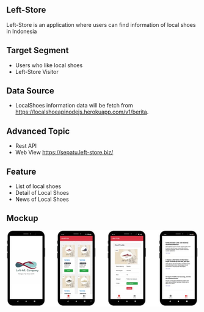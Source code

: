 ## Left-Store
Left-Store is an application where users can find information of local shoes in Indonesia

## Target Segment
- Users who like local shoes
- Left-Store Visitor

## Data Source
- LocalShoes information data will be fetch from https://localshoeapinodejs.herokuapp.com/v1/berita. 

## Advanced Topic
- Rest API
- Web View https://sepatu.left-store.biz/

## Feature
- List of local shoes
- Detail of Local Shoes
- News of Local Shoes

## Mockup
![Mockup](https://github.com/mekas/mb1313600022/blob/master/1313618036/mock.jpeg)
